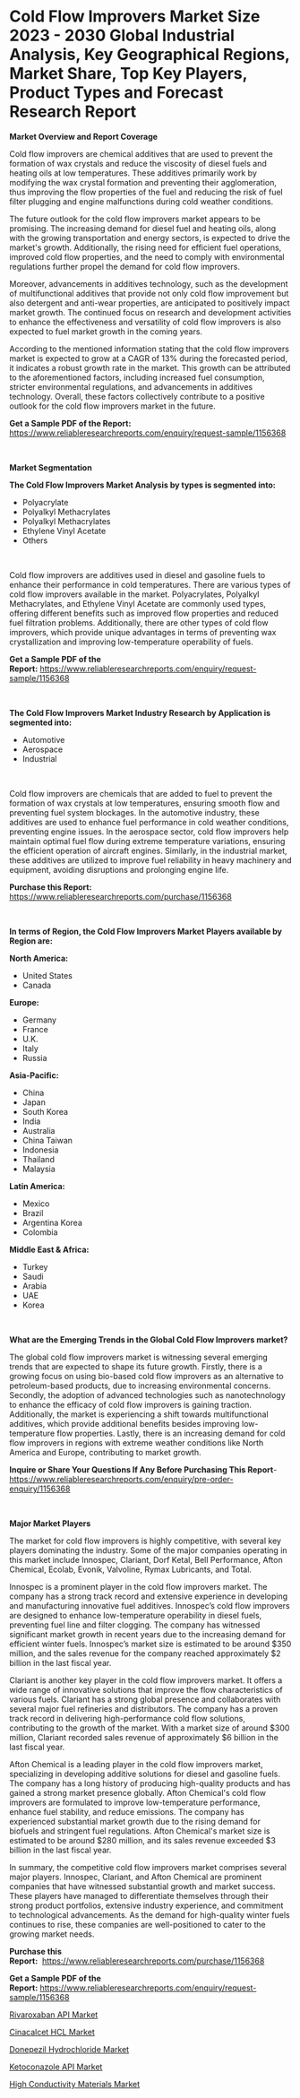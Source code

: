 <p><h1>Cold Flow Improvers Market Size 2023 - 2030 Global Industrial Analysis, Key Geographical Regions, Market Share, Top Key Players, Product Types and Forecast Research Report</h1></p><p><strong>Market Overview and Report Coverage</strong></p>
<p><p>Cold flow improvers are chemical additives that are used to prevent the formation of wax crystals and reduce the viscosity of diesel fuels and heating oils at low temperatures. These additives primarily work by modifying the wax crystal formation and preventing their agglomeration, thus improving the flow properties of the fuel and reducing the risk of fuel filter plugging and engine malfunctions during cold weather conditions.</p><p>The future outlook for the cold flow improvers market appears to be promising. The increasing demand for diesel fuel and heating oils, along with the growing transportation and energy sectors, is expected to drive the market's growth. Additionally, the rising need for efficient fuel operations, improved cold flow properties, and the need to comply with environmental regulations further propel the demand for cold flow improvers.</p><p>Moreover, advancements in additives technology, such as the development of multifunctional additives that provide not only cold flow improvement but also detergent and anti-wear properties, are anticipated to positively impact market growth. The continued focus on research and development activities to enhance the effectiveness and versatility of cold flow improvers is also expected to fuel market growth in the coming years.</p><p>According to the mentioned information stating that the cold flow improvers market is expected to grow at a CAGR of 13% during the forecasted period, it indicates a robust growth rate in the market. This growth can be attributed to the aforementioned factors, including increased fuel consumption, stricter environmental regulations, and advancements in additives technology. Overall, these factors collectively contribute to a positive outlook for the cold flow improvers market in the future.</p></p>
<p><strong>Get a Sample PDF of the Report:</strong> <a href="https://www.reliableresearchreports.com/enquiry/request-sample/1156368">https://www.reliableresearchreports.com/enquiry/request-sample/1156368</a></p>
<p>&nbsp;</p>
<p><strong>Market Segmentation</strong></p>
<p><strong>The Cold Flow Improvers Market Analysis by types is segmented into:</strong></p>
<p><ul><li>Polyacrylate</li><li>Polyalkyl Methacrylates</li><li>Polyalkyl Methacrylates</li><li>Ethylene Vinyl Acetate</li><li>Others</li></ul></p>
<p>&nbsp;</p>
<p><p>Cold flow improvers are additives used in diesel and gasoline fuels to enhance their performance in cold temperatures. There are various types of cold flow improvers available in the market. Polyacrylates, Polyalkyl Methacrylates, and Ethylene Vinyl Acetate are commonly used types, offering different benefits such as improved flow properties and reduced fuel filtration problems. Additionally, there are other types of cold flow improvers, which provide unique advantages in terms of preventing wax crystallization and improving low-temperature operability of fuels.</p></p>
<p><strong>Get a Sample PDF of the Report:</strong>&nbsp;<a href="https://www.reliableresearchreports.com/enquiry/request-sample/1156368">https://www.reliableresearchreports.com/enquiry/request-sample/1156368</a></p>
<p>&nbsp;</p>
<p><strong>The Cold Flow Improvers Market Industry Research by Application is segmented into:</strong></p>
<p><ul><li>Automotive</li><li>Aerospace</li><li>Industrial</li></ul></p>
<p>&nbsp;</p>
<p><p>Cold flow improvers are chemicals that are added to fuel to prevent the formation of wax crystals at low temperatures, ensuring smooth flow and preventing fuel system blockages. In the automotive industry, these additives are used to enhance fuel performance in cold weather conditions, preventing engine issues. In the aerospace sector, cold flow improvers help maintain optimal fuel flow during extreme temperature variations, ensuring the efficient operation of aircraft engines. Similarly, in the industrial market, these additives are utilized to improve fuel reliability in heavy machinery and equipment, avoiding disruptions and prolonging engine life.</p></p>
<p><strong>Purchase this Report:</strong>&nbsp; <a href="https://www.reliableresearchreports.com/purchase/1156368">https://www.reliableresearchreports.com/purchase/1156368</a></p>
<p>&nbsp;</p>
<p><strong>In terms of Region, the Cold Flow Improvers Market Players available by Region are:</strong></p>
<p>
    <p> <strong> North America: </strong>
        <ul>
            <li>United States</li>
            <li>Canada</li>
        </ul>
        </p> 
    <p> <strong> Europe: </strong>
        <ul>
            <li>Germany</li>
            <li>France</li>
            <li>U.K.</li>
            <li>Italy</li>
            <li>Russia</li>
        </ul>
        </p> 
    <p> <strong> Asia-Pacific: </strong>
        <ul>
            <li>China</li>
            <li>Japan</li>
            <li>South Korea</li>
            <li>India</li>
            <li>Australia</li>
            <li>China Taiwan</li>
            <li>Indonesia</li>
            <li>Thailand</li>
            <li>Malaysia</li>
        </ul>
        </p> 
    <p> <strong> Latin America: </strong>
        <ul>
            <li>Mexico</li>
            <li>Brazil</li>
            <li>Argentina Korea</li>
            <li>Colombia</li>
        </ul>
        </p> 
    <p> <strong> Middle East & Africa: </strong>
        <ul>
            <li>Turkey</li>
            <li>Saudi</li>
            <li>Arabia</li>
            <li>UAE</li>
            <li>Korea</li>
        </ul>
    </p>
    </p>
<p>&nbsp;</p>
<p><strong>What are the Emerging Trends in the Global Cold Flow Improvers market?</strong></p>
<p><p>The global cold flow improvers market is witnessing several emerging trends that are expected to shape its future growth. Firstly, there is a growing focus on using bio-based cold flow improvers as an alternative to petroleum-based products, due to increasing environmental concerns. Secondly, the adoption of advanced technologies such as nanotechnology to enhance the efficacy of cold flow improvers is gaining traction. Additionally, the market is experiencing a shift towards multifunctional additives, which provide additional benefits besides improving low-temperature flow properties. Lastly, there is an increasing demand for cold flow improvers in regions with extreme weather conditions like North America and Europe, contributing to market growth.</p></p>
<p><strong>Inquire or Share Your Questions If Any Before Purchasing This Report</strong>- <a href="https://www.reliableresearchreports.com/enquiry/pre-order-enquiry/1156368">https://www.reliableresearchreports.com/enquiry/pre-order-enquiry/1156368</a></p>
<p>&nbsp;</p>
<p><strong>Major Market Players</strong></p>
<p><p>The market for cold flow improvers is highly competitive, with several key players dominating the industry. Some of the major companies operating in this market include Innospec, Clariant, Dorf Ketal, Bell Performance, Afton Chemical, Ecolab, Evonik, Valvoline, Rymax Lubricants, and Total.</p><p>Innospec is a prominent player in the cold flow improvers market. The company has a strong track record and extensive experience in developing and manufacturing innovative fuel additives. Innospec’s cold flow improvers are designed to enhance low-temperature operability in diesel fuels, preventing fuel line and filter clogging. The company has witnessed significant market growth in recent years due to the increasing demand for efficient winter fuels. Innospec’s market size is estimated to be around $350 million, and the sales revenue for the company reached approximately $2 billion in the last fiscal year.</p><p>Clariant is another key player in the cold flow improvers market. It offers a wide range of innovative solutions that improve the flow characteristics of various fuels. Clariant has a strong global presence and collaborates with several major fuel refineries and distributors. The company has a proven track record in delivering high-performance cold flow solutions, contributing to the growth of the market. With a market size of around $300 million, Clariant recorded sales revenue of approximately $6 billion in the last fiscal year.</p><p>Afton Chemical is a leading player in the cold flow improvers market, specializing in developing additive solutions for diesel and gasoline fuels. The company has a long history of producing high-quality products and has gained a strong market presence globally. Afton Chemical's cold flow improvers are formulated to improve low-temperature performance, enhance fuel stability, and reduce emissions. The company has experienced substantial market growth due to the rising demand for biofuels and stringent fuel regulations. Afton Chemical's market size is estimated to be around $280 million, and its sales revenue exceeded $3 billion in the last fiscal year.</p><p>In summary, the competitive cold flow improvers market comprises several major players. Innospec, Clariant, and Afton Chemical are prominent companies that have witnessed substantial growth and market success. These players have managed to differentiate themselves through their strong product portfolios, extensive industry experience, and commitment to technological advancements. As the demand for high-quality winter fuels continues to rise, these companies are well-positioned to cater to the growing market needs.</p></p>
<p><strong>Purchase this Report:</strong>&nbsp;&nbsp;<a href="https://www.reliableresearchreports.com/purchase/1156368">https://www.reliableresearchreports.com/purchase/1156368</a></p>
<p></p>
<p><strong>Get a Sample PDF of the Report:</strong>&nbsp;<a href="https://www.reliableresearchreports.com/enquiry/request-sample/1156368">https://www.reliableresearchreports.com/enquiry/request-sample/1156368</a></p>
<p><p><a href="https://github.com/Krish2023na/Market-Research-Report-List-1/blob/main/rivaroxaban-api-market.md">Rivaroxaban API Market</a></p><p><a href="https://github.com/sofyaavrova/Market-Research-Report-List-1/blob/main/cinacalcet-hcl-market.md">Cinacalcet HCL Market</a></p><p><a href="https://github.com/kholmovskayalyudmila/Market-Research-Report-List-1/blob/main/donepezil-hydrochloride-market.md">Donepezil Hydrochloride Market</a></p><p><a href="https://github.com/zebdakicsin/Market-Research-Report-List-1/blob/main/ketoconazole-api-market.md">Ketoconazole API Market</a></p><p><a href="https://github.com/merzlyukov93/Market-Research-Report-List-1/blob/main/high-conductivity-materials-market.md">High Conductivity Materials Market</a></p></p>